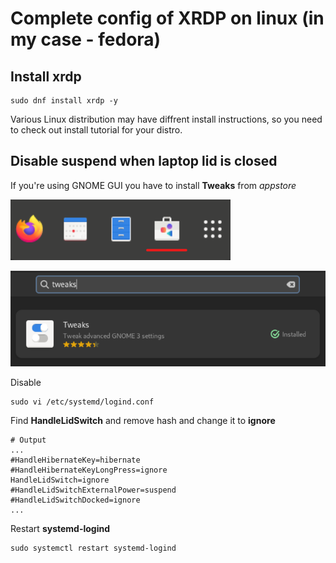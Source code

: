 # Complete config of XRDP on linux (in my case - fedora)

## Install xrdp 

```shell
sudo dnf install xrdp -y
```

Various Linux distribution may have diffrent install instructions, so you need to check out install tutorial for your distro.

## Disable suspend when laptop lid is closed

If you're using GNOME GUI you have to install **Tweaks** from *appstore*

![](img/appstore.png)

![](img/tweaks.png)

Disable 

```shell
sudo vi /etc/systemd/logind.conf
```

Find **HandleLidSwitch** and remove hash and change it to **ignore**

```shell
# Output
...
#HandleHibernateKey=hibernate
#HandleHibernateKeyLongPress=ignore
HandleLidSwitch=ignore
#HandleLidSwitchExternalPower=suspend
#HandleLidSwitchDocked=ignore
...
```

Restart **systemd-logind**

```shell
sudo systemctl restart systemd-logind
```

